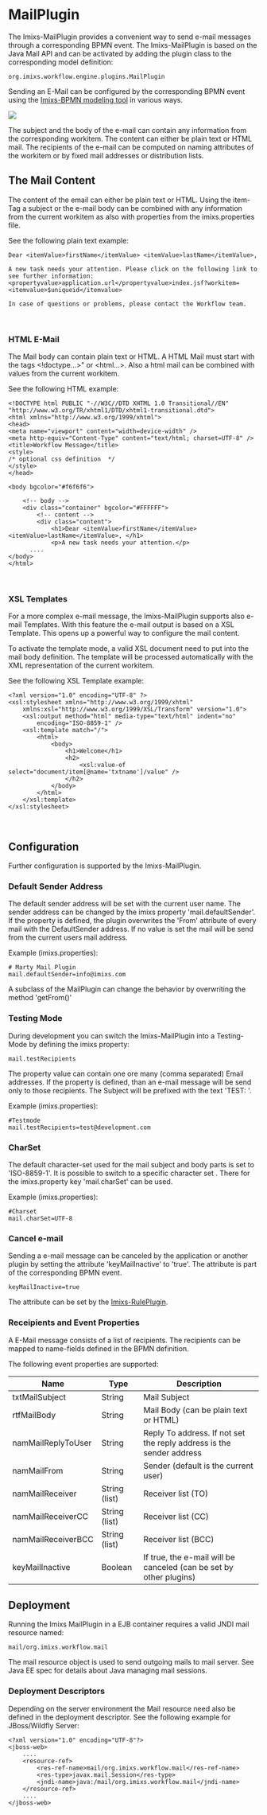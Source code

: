 # MailPlugin 
The Imixs-MailPlugin provides a convenient way to send e-mail messages through a corresponding BPMN event.
The Imixs-MailPlugin is based on the Java Mail API and can be activated by adding the plugin class to the corresponding model definition:

    org.imixs.workflow.engine.plugins.MailPlugin

Sending an E-Mail can be configured by the corresponding BPMN event using the [Imixs-BPMN modeling tool](../../modelling/activities.html) in various ways. 

<img src="../../images/modelling/bpmn_screen_23.png"/>  

The subject and the body of the e-mail can contain any information from the corresponding workitem. The content can either be plain text or HTML mail. The recipients of the e-mail can be computed on naming attributes of the workitem or by fixed mail addresses or distribution lists. 


## The Mail Content

The content of the email can either be plain text or HTML. Using the item-Tag a subject or the e-mail body can be combined with any information from the current workitem as also with properties from the imixs.properties file. 

See the following plain text example:


    Dear <itemValue>firstName</itemValue> <itemValue>lastName</itemValue>,
    
    A new task needs your attention. Please click on the following link to see further information: 
	<propertyvalue>application.url</propertyvalue>index.jsf?workitem=<itemvalue>$uniqueid</itemvalue>
    
	In case of questions or problems, please contact the Workflow team.    


<br />

### HTML E-Mail

The Mail body can contain plain text or HTML. 
A HTML Mail must start with the tags <!doctype...>" or <html...>. Also a html mail can be combined with values from the current workitem. 

See the following HTML example:

	<!DOCTYPE html PUBLIC "-//W3C//DTD XHTML 1.0 Transitional//EN" "http://www.w3.org/TR/xhtml1/DTD/xhtml1-transitional.dtd">
	<html xmlns="http://www.w3.org/1999/xhtml">
	<head>
	<meta name="viewport" content="width=device-width" />
	<meta http-equiv="Content-Type" content="text/html; charset=UTF-8" />
	<title>Workflow Message</title>
	<style>
	/* optional css definition  */
	</style>
	</head>
	
	<body bgcolor="#f6f6f6">
	
		<!-- body -->
		<div class="container" bgcolor="#FFFFFF">
			<!-- content -->
			<div class="content">
				<h1>Dear <itemValue>firstName</itemValue> <itemValue>lastName</itemValue>, </h1>
				<p>A new task needs your attention.</p>
          ....
    </body>
    </html>

<br />

### XSL Templates

For a more complex e-mail message, the Imixs-MailPlugin supports also e-mail Templates. With this feature the e-mail output is based on a XSL Template. This opens up a powerful way to configure the mail content.

To activate the template mode, a valid XSL document need to put into the mail body definition. The template will be processed automatically with the XML representation of the current workitem.

See the following XSL Template example:

	<?xml version="1.0" encoding="UTF-8" ?>
	<xsl:stylesheet xmlns="http://www.w3.org/1999/xhtml"
		xmlns:xsl="http://www.w3.org/1999/XSL/Transform" version="1.0">
		<xsl:output method="html" media-type="text/html" indent="no"
			encoding="ISO-8859-1" />
		<xsl:template match="/">
			<html>
				<body>
					<h1>Welcome</h1>
					<h2>
						<xsl:value-of select="document/item[@name='txtname']/value" />
					</h2>
				</body>
			</html>
		</xsl:template>
	</xsl:stylesheet>



<br />

## Configuration

Further configuration is supported by the Imixs-MailPlugin.



### Default Sender Address
The default sender address will be set with the current user name.  The sender address can be changed by the imixs property 'mail.defaultSender'. If the property is defined, the plugin overwrites the 'From' attribute of every mail with the DefaultSender address.  If no value is set the mail will be send from the current users mail address.
 
Example (imixs.properties):

	# Marty Mail Plugin
	mail.defaultSender=info@imixs.com

A subclass of the MailPlugin can change the behavior by overwriting the method 'getFrom()'
 

### Testing Mode
During development you can switch the Imixs-MailPlugin into a Testing-Mode by defining the imixs property: 

    mail.testRecipients
 
The property value can contain one ore many (comma separated) Email addresses. If the property is  defined, than an e-mail message will be send only to those recipients. The Subject will be prefixed with the text 'TEST: '.

Example (imixs.properties):

	#Testmode
	mail.testRecipients=test@development.com




### CharSet
The default character-set used for the mail subject and body parts is set to 'ISO-8859-1'.
It is possible to switch to a specific character set . There for the imixs.property key 'mail.charSet' can be used. 

Example (imixs.properties):

	#Charset
	mail.charSet=UTF-8


### Cancel e-mail

Sending a e-mail message can be canceled by the application or another plugin by setting the attribute 'keyMailInactive' to 'true'. The attribute is part of the corresponding BPMN event. 

    keyMailInactive=true

The attribute can be set by the [Imixs-RulePlugin](./ruleplugin.html).

### Receipients and Event Properties

A E-Mail message consists of a list of recipients. The recipients can be mapped to name-fields defined in the BPMN definition.
 
The following event properties are supported:


|Name                  |Type       | Description                                   |
|----------------------|-----------|-----------------------------------------------| 
| txtMailSubject       | String    | Mail Subject                                  |
| rtfMailBody          | String    | Mail Body (can be plain text or HTML)          |
| namMailReplyToUser   | String    | Reply To address. If not set the reply address is the sender address |
| namMailFrom          | String    | Sender (default is the current user)          |
| namMailReceiver      | String (list)   | Receiver list (TO)                      |
| namMailReceiverCC    | String (list)   | Receiver list (CC)                      |
| namMailReceiverBCC   | String (list)   | Receiver list (BCC)                     |
| keyMailInactive      | Boolean    | If true, the e-mail will be canceled (can be set by other plugins)  |



## Deployment

Running the Imixs MailPlugin in a EJB container requires a valid JNDI mail resource named:

    mail/org.imixs.workflow.mail

The mail resource object is used to send outgoing mails to mail server. See Java EE spec for details about Java managing mail sessions.

### Deployment Descriptors

Depending on the server environment the Mail resource need also be defined in the deployment descriptor. See the following example for JBoss/Wildfly Server: 


	<?xml version="1.0" encoding="UTF-8"?>
	<jboss-web>
		....
		<resource-ref>
			<res-ref-name>mail/org.imixs.workflow.mail</res-ref-name>
			<res-type>javax.mail.Session</res-type>
			<jndi-name>java:/mail/org.imixs.workflow.mail</jndi-name>
		</resource-ref>
		....
	</jboss-web>

